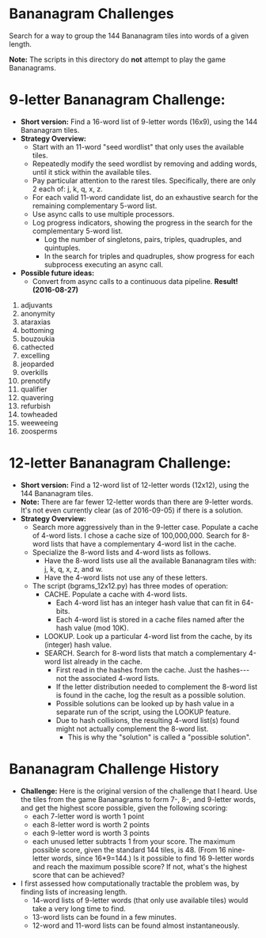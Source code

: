 # Bananagram Challenges

Search for a way to group the 144 Bananagram tiles into words of a given length.

**Note:** The scripts in this directory do **not** attempt to play the game Bananagrams.

# 9-letter Bananagram Challenge:

* **Short version:** Find a 16-word list of 9-letter words (16x9), using the 144 Bananagram tiles.
* **Strategy Overview:**
  * Start with an 11-word "seed wordlist" that only uses the available tiles.
  * Repeatedly modify the seed wordlist by removing and adding words, until it stick within the available tiles.
  * Pay particular attention to the rarest tiles.  Specifically, there are only 2 each of: j, k, q, x, z. 
  * For each valid 11-word candidate list, do an exhaustive search for the remaining complementary 5-word list.
  * Use async calls to use multiple processors.
  * Log progress indicators, showing the progress in the search for the complementary 5-word list.
    * Log the number of singletons, pairs, triples, quadruples, and quintuples.
    * In the search for triples and quadruples, show progress for each subprocess executing an async call.
* **Possible future ideas:**
  * Convert from async calls to a continuous data pipeline.
**Result! (2016-08-27)**
1.  adjuvants
2.  anonymity
3.  ataraxias
4.  bottoming
5.  bouzoukia
6.  cathected
7.  excelling
8.  jeoparded
9.  overkills
10. prenotify
11. qualifier
12. quavering
13. refurbish
14. towheaded
15. weeweeing
16. zoosperms
 
# 12-letter Bananagram Challenge:

* **Short version:** Find a 12-word list of 12-letter words (12x12), using the 144 Bananagram tiles.
* **Note:** There are far fewer 12-letter words than there are 9-letter words.  It's not even currently
  clear (as of 2016-09-05) if there is a solution.
* **Strategy Overview:**
  * Search more aggressively than in the 9-letter case.
    Populate a cache of 4-word lists.
    I chose a cache size of 100,000,000.
    Search for 8-word lists that have a complementary 4-word list in the cache.
  * Specialize the 8-word lists and 4-word lists as follows.
    * Have the 8-word lists use all the available Bananagram tiles with: j, k, q, x, z, and w.
    * Have the 4-word lists not use any of these letters.
  * The script (bgrams_12x12.py) has three modes of operation:
    * CACHE.  Populate a cache with 4-word lists.
      * Each 4-word list has an integer hash value that can fit in 64-bits.
      * Each 4-word list is stored in a cache files named after the hash value (mod 10K).
    * LOOKUP.  Look up a particular 4-word list from the cache, by its (integer) hash value.
    * SEARCH.  Search for 8-word lists that match a complementary 4-word list already in the cache.
      * First read in the hashes from the cache.  Just the hashes---not the associated 4-word lists.
      * If the letter distribution needed to complement the 8-word list is found in the cache, log the result as a possible solution.
      * Possible solutions can be looked up by hash value in a separate run of the script, using the LOOKUP feature.
      * Due to hash collisions, the resulting 4-word list(s) found might not actually complement the 8-word list.
        * This is why the "solution" is called a "possible solution".

# Bananagram Challenge History
 
* **Challenge:** Here is the original version of the challenge that I heard.
  Use the tiles from the game Bananagrams to form 7-, 8-, and 9-letter words,
  and get the highest score possible, given the following scoring:
  * each 7-letter word is worth 1 point
  * each 8-letter word is worth 2 points
  * each 9-letter word is worth 3 points
  * each unused letter subtracts 1 from your score.
  The maximum possible score, given the standard 144 tiles, is 48.
    (From 16 nine-letter words, since 16*9=144.)
  Is it possible to find 16 9-letter words and reach the maximum possible score?
  If not, what's the highest score that can be achieved?
* I first assessed how computationally tractable the problem was, by finding lists of increasing length.
  * 14-word lists of 9-letter words (that only use available tiles) would take a very long time to find.
  * 13-word lists can be found in a few minutes.
  * 12-word and 11-word lists can be found almost instantaneously.
